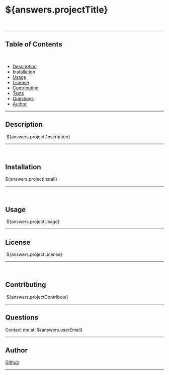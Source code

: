 # ${answers.projectTitle}
​

---


## Table of Contents
​
- [Description](#description)
- [Installation](#installation)
- [Usage](#usage)
- [License](#license)
- [Contributing](#contributing)
- [Tests](#tests)
- [Questions](#questions)
- [Author](#author)
​

---

## Description
​
${answers.projectDescription}
​

---

​
## Installation

${answers.projectInstall}

 ---
​
​
## Usage
​
${answers.projectUsage}

---

## License
​
${answers.projectLicense}

---
​
## Contributing
​
${answers.projectContribute}
​

---

## Questions

Contact me at: ${answers.userEmail}

---
## Author

[Github](https://www.github.com/${answers.githubUserName})

---
